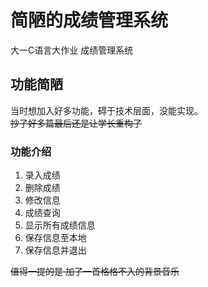 # 简陋的成绩管理系统
大一C语言大作业 成绩管理系统
## 功能简陋
当时想加入好多功能，碍于技术层面，没能实现。  
~~抄了好多篇最后还是让学长重构了~~  
### 功能介绍
1. 录入成绩
2. 删除成绩
3. 修改信息
4. 成绩查询
5. 显示所有成绩信息
6. 保存信息至本地
7. 保存信息并退出

~~值得一提的是 加了一首格格不入的背景音乐~~

